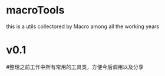# macroTools
this is a utils collectored by Macro among all the working years
# v0.1
#整理之前工作中所有常用的工具类，方便今后调用以及分享
